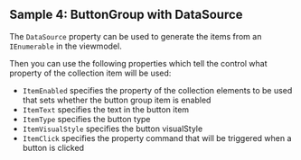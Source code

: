 ## Sample 4: ButtonGroup with DataSource

The `DataSource` property can be used to generate the items from an `IEnumerable` in the viewmodel.

Then you can use the following properties which tell the control what property of the collection item will be used:

* `ItemEnabled` specifies the property of the collection elements to be used that sets whether the button group item is enabled
* `ItemText` specifies the text in the button item
* `ItemType` specifies the button type
* `ItemVisualStyle` specifies the button visualStyle
* `ItemClick` specifies the property command that will be triggered when a button is clicked